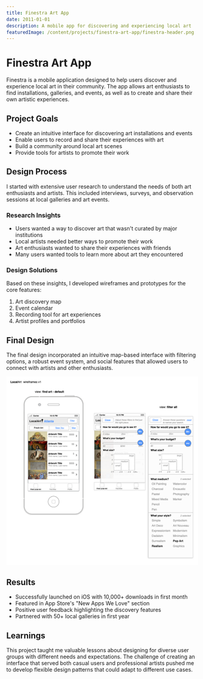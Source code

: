 ```yaml
---
title: Finestra Art App
date: 2011-01-01
description: A mobile app for discovering and experiencing local art
featuredImage: /content/projects/finestra-art-app/finestra-header.png
---
```


# Finestra Art App

Finestra is a mobile application designed to help users discover and experience local art in their community. The app allows art enthusiasts to find installations, galleries, and events, as well as to create and share their own artistic experiences.

## Project Goals

- Create an intuitive interface for discovering art installations and events
- Enable users to record and share their experiences with art
- Build a community around local art scenes
- Provide tools for artists to promote their work

## Design Process

I started with extensive user research to understand the needs of both art enthusiasts and artists. This included interviews, surveys, and observation sessions at local galleries and art events.

### Research Insights

- Users wanted a way to discover art that wasn't curated by major institutions
- Local artists needed better ways to promote their work
- Art enthusiasts wanted to share their experiences with friends
- Many users wanted tools to learn more about art they encountered

### Design Solutions

Based on these insights, I developed wireframes and prototypes for the core features:

1. Art discovery map
2. Event calendar
3. Recording tool for art experiences
4. Artist profiles and portfolios

## Final Design

The final design incorporated an intuitive map-based interface with filtering options, a robust event system, and social features that allowed users to connect with artists and other enthusiasts.

![App Interface](/content/projects/finestra-art-app/localart-findart-1.png)

## Results

- Successfully launched on iOS with 10,000+ downloads in first month
- Featured in App Store's "New Apps We Love" section
- Positive user feedback highlighting the discovery features
- Partnered with 50+ local galleries in first year

## Learnings

This project taught me valuable lessons about designing for diverse user groups with different needs and expectations. The challenge of creating an interface that served both casual users and professional artists pushed me to develop flexible design patterns that could adapt to different use cases.